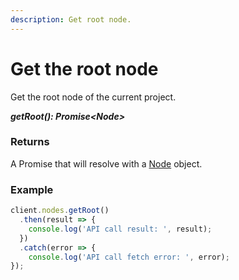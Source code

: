 ```yaml
---
description: Get root node.
---
```

# Get the root node

Get the root node of the current project.

 ***getRoot(): Promise&lt;Node&gt;***

### Returns
A Promise that will resolve with a [Node](/model/node.md) object.

### Example

```js
client.nodes.getRoot()
  .then(result => {      
    console.log('API call result: ', result);              
  })
  .catch(error => {
    console.log('API call fetch error: ', error);      
});
```
